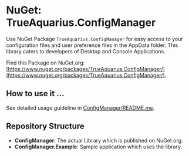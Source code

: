# NuGet: TrueAquarius.ConfigManager

Use NuGet Package `TrueAquarius.ConfigManager` for easy access to your configuration files and user preference files in the AppData folder.  This library caters to developers of Desktop and Console Applications.

Find this Package on NuGet.org:[https://www.nuget.org/packages/TrueAquarius.ConfigManager/](https://www.nuget.org/packages/TrueAquarius.ConfigManager/).

## How to use it ...

See detailed usage guideline in [ConfigManager/README.me](ConfigManager/README.me).

## Repository Structure

* **ConfigManager**: The actual Library which is published on NuGet.org.
* **ConfigManager.Example**: Sample application which uses the library.



